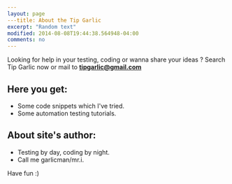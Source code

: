 ```yaml
---
layout: page
---title: About the Tip Garlic
excerpt: "Random text"
modified: 2014-08-08T19:44:38.564948-04:00
comments: no
---
```


Looking for help in your testing, coding or wanna share your ideas ? Search Tip Garlic now or mail to <strong>[tipgarlic@gmail.com](mailto:tipgarlic@gmail.com)</strong>

## Here you get:

* Some code snippets which I've tried.
* Some automation testing tutorials.

## About site's author:

* Testing by day, coding by night.
* Call me garlicman/mr.i.

Have fun :)


